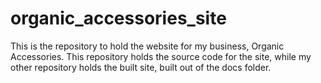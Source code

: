 # organic_accessories_site
This is the repository to hold the website for my business, Organic Accessories. This repository holds the source code for the site, while my other repository holds the built site, built out of the docs folder. 
